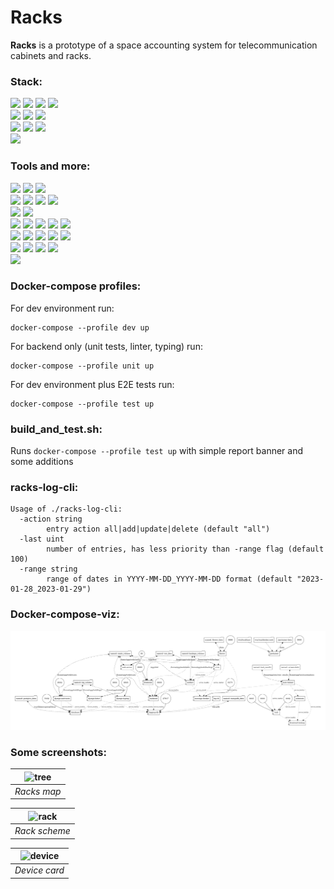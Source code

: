 # Racks
**Racks** is a prototype of a space accounting system for telecommunication cabinets and racks.

### Stack:
![](https://img.shields.io/badge/python-3.10-blue) ![](https://img.shields.io/badge/django-4.1-%231d915c) ![](https://img.shields.io/badge/django%20REST%20framework-3.13-%23A30000) ![](https://img.shields.io/badge/celery-5.2.7-%23b7df64)  
![](https://img.shields.io/badge/postgreSQL-12.0-%23336791) ![](https://img.shields.io/badge/redis-6.2.7-%23c6302b) ![](https://img.shields.io/badge/mongoDB-4.0.4-%23116149)  
![](https://img.shields.io/badge/node.js-v12.16.1-%2343853d) ![](https://img.shields.io/badge/vue.js-3.2-%2342b883) ![](https://img.shields.io/badge/tailwindCSS-3.2-%230ea5e9)  
![](https://img.shields.io/badge/go-1.18-%230ea5e9)

### Tools and more:
![](https://img.shields.io/badge/docker-20.10.21-%230073ec) ![](https://img.shields.io/badge/docker%20compose-v2.12.2-%230073ec) ![](https://img.shields.io/badge/docker--compose--viz-1.1.0-%230073ec)  
![](https://img.shields.io/badge/portainer-2.16.2-%230073ec) ![](https://img.shields.io/badge/django--silk-5.0.0-%231d915c) ![](https://img.shields.io/badge/flower-1.2.0-%23b7df64) ![](https://img.shields.io/badge/selenium%20grid-4-%23625c98)  
![](https://img.shields.io/badge/flake8-5.0.4-blue) ![](https://img.shields.io/badge/mypy-0.982-blue)  
![](https://img.shields.io/badge/unittest-3.10-blue) ![](https://img.shields.io/badge/selenium-3.141.0-blue) ![](https://img.shields.io/badge/concurrent.futures-3.10-blue) ![](https://img.shields.io/badge/html--testRunner-1.2.1-blue) ![](https://img.shields.io/badge/coverage-5.5-blue)    
![](https://img.shields.io/badge/django--mongolog-0.9.4-%231d915c) ![](https://img.shields.io/badge/django--extensions-3.2.1-%231d915c) ![](https://img.shields.io/badge/django--celery--beat-2.4.0-%231d915c) ![](https://img.shields.io/badge/djoser-2.1.0-%231d915c) ![](https://img.shields.io/badge/drf--yasg-1.21.4-%23A30000)   
![](https://img.shields.io/badge/vuelidate-2.0-%2342b883) ![](https://img.shields.io/badge/axios-1.1.3-%2342b883) ![](https://img.shields.io/badge/vuex-4.0.0-%2342b883) ![](https://img.shields.io/badge/vue--svg--loader-0.16.0-%2342b883)  
![](https://img.shields.io/badge/mongo--driver-1.11.1-%230ea5e9)

### Docker-compose profiles:

For dev environment run:
```
docker-compose --profile dev up
```
For backend only (unit tests, linter, typing) run:
```
docker-compose --profile unit up
```
For dev environment plus E2E tests run:
```
docker-compose --profile test up
```

### build_and_test.sh:

Runs `docker-compose --profile test up` with simple report banner and some additions

### racks-log-cli:

```
Usage of ./racks-log-cli:
  -action string
    	entry action all|add|update|delete (default "all")
  -last uint
    	number of entries, has less priority than -range flag (default 100)
  -range string
    	range of dates in YYYY-MM-DD_YYYY-MM-DD format (default "2023-01-28_2023-01-29")
```

### Docker-compose-viz:
![Docker-compose](racks_compose_viz.png)

### Some screenshots:
| ![tree](https://user-images.githubusercontent.com/96002587/202865424-5f57d33c-c63a-408e-9f22-4954feb4a296.png) |
|:--:| 
| *Racks map* |

| ![rack](https://user-images.githubusercontent.com/96002587/202865427-89bec5c8-be2b-4deb-b27d-4561139d4c3a.png) |
|:--:| 
| *Rack scheme* |

| ![device](https://user-images.githubusercontent.com/96002587/202913588-40c33092-f082-41b4-bda2-e986c5b4e89a.png) |
|:--:| 
| *Device card* |

